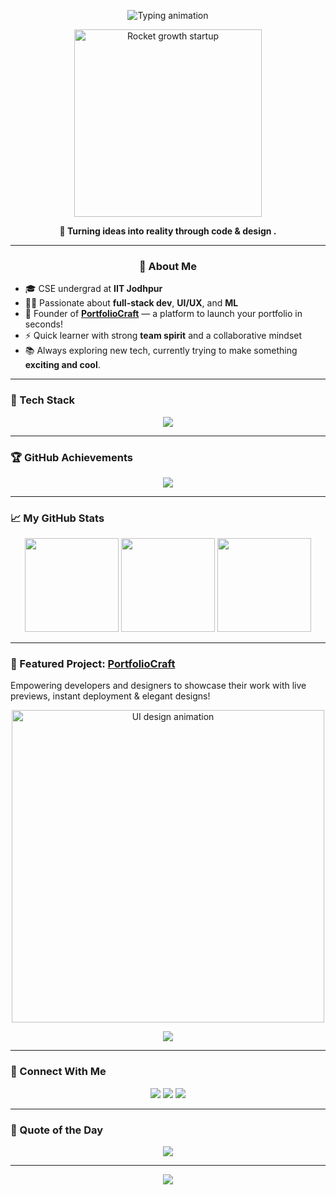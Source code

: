 <!-- Top banner -->
<!-- Typing Animation Header -->
<p align="center">
  <img src="https://readme-typing-svg.demolab.com?font=Fira+Code&weight=500&size=24&pause=1000&center=true&vCenter=true&width=600&lines=Hi+%F0%9F%91%8B+I'm+Drishti+Agrawal!;CSE+Undergrad+at+IIT+Jodhpur+%F0%9F%8F%9B;Full-Stack+Developer+%F0%9F%9A%80;Design+Enthusiast+%F0%9F%96%8C%EF%B8%8F;Always+Learning+%F0%9F%93%9A;Building+PortfolioCraft+%F0%9F%9A%A1" alt="Typing animation" />
</p>

<!-- Hero Giphy (Developer animation) -->
<p align="center">
  <img src="https://thumbs.dreamstime.com/b/startup-rocket-growth-d-orange-rocket-flying-upward-orange-arrow-above-blue-bar-chart-symbolizing-startup-launch-business-379281933.jpg" width="300" alt="Rocket growth startup" />
</p>

<!-- Tagline or Bio -->
<p align="center">
  <strong>🚀 Turning ideas into reality through code & design .</strong>
</p>


---

<h3 align="center">💫 About Me</h3>

- 🎓 CSE undergrad at **IIT Jodhpur**
- 👩‍💻 Passionate about **full-stack dev**, **UI/UX**, and **ML**
- 🚀 Founder of **[PortfolioCraft](https://portfolio-craft.tech)** — a platform to launch your portfolio in seconds!
- ⚡ Quick learner with strong **team spirit** and a collaborative mindset
- 📚 Always exploring new tech, currently trying to make something **exciting and cool**.

---

### 🧩 Tech Stack

<p align="center">
  <img src="https://skillicons.dev/icons?i=cpp,python,html,css,js,react,nodejs,flutter,dart,firebase,mysql,mongodb,docker,vscode,androidstudio" />
</p>

---

### 🏆 GitHub Achievements

<p align="center">
  <img src="https://github-profile-trophy.vercel.app/?username=AgrawalDrishti&theme=dracula&no-frame=true&no-bg=true&margin-w=15" />
</p>

---

### 📈 My GitHub Stats

<p align="center">
  <img src="https://github-readme-streak-stats.herokuapp.com/?user=AgrawalDrishti&theme=dracula" height="150"/>
  <img src="https://github-readme-stats.vercel.app/api?username=AgrawalDrishti&show_icons=true&theme=dracula&include_all_commits=true&count_private=true" height="150"/>
  <img src="https://github-readme-stats.vercel.app/api/top-langs/?username=AgrawalDrishti&layout=compact&theme=dracula" height="150"/>
</p>

---

### 🚀 Featured Project: [**PortfolioCraft**](https://portfolio-craft.tech/)

 Empowering developers and designers to showcase their work with live previews, instant deployment & elegant designs!

<p align="center">
  <img src="https://media.giphy.com/media/f3iwJFOVOwuy7K6FFw/giphy.gif" width="500" alt="UI design animation"/>
</p>

<div align="center">
  <a href="https://portfolio-craft.tech/" target="_blank">
    <img src="https://img.shields.io/badge/TRY%20NOW%20%E2%9A%A1-ff6f61?style=for-the-badge&logo=vercel&logoColor=white" />
  </a>
</div>


---

### 🤝 Connect With Me

<p align="center">
  <a href="https://www.instagram.com/drishti_2904/" target="_blank"><img src="https://img.shields.io/badge/Instagram-E4405F?style=for-the-badge&logo=instagram&logoColor=white"/></a>
  <a href="mailto:agrawal.24@iitj.ac.in" target="_blank"><img src="https://img.shields.io/badge/Gmail-D14836?style=for-the-badge&logo=gmail&logoColor=white"/></a>
  <a href="https://www.linkedin.com/in/drishti-agrawal-a6b977229/" target="_blank"><img src="https://img.shields.io/badge/LinkedIn-0077B5?style=for-the-badge&logo=linkedin&logoColor=white"/></a>
</p>

---

### 📌 Quote of the Day

<p align="center">
  <img src="https://quotes-github-readme.vercel.app/api?type=horizontal&theme=dracula" />
</p>

---

<p align="center">
  <img src="https://capsule-render.vercel.app/api?type=waving&color=FF6F61&height=100&section=footer"/>
</p>
